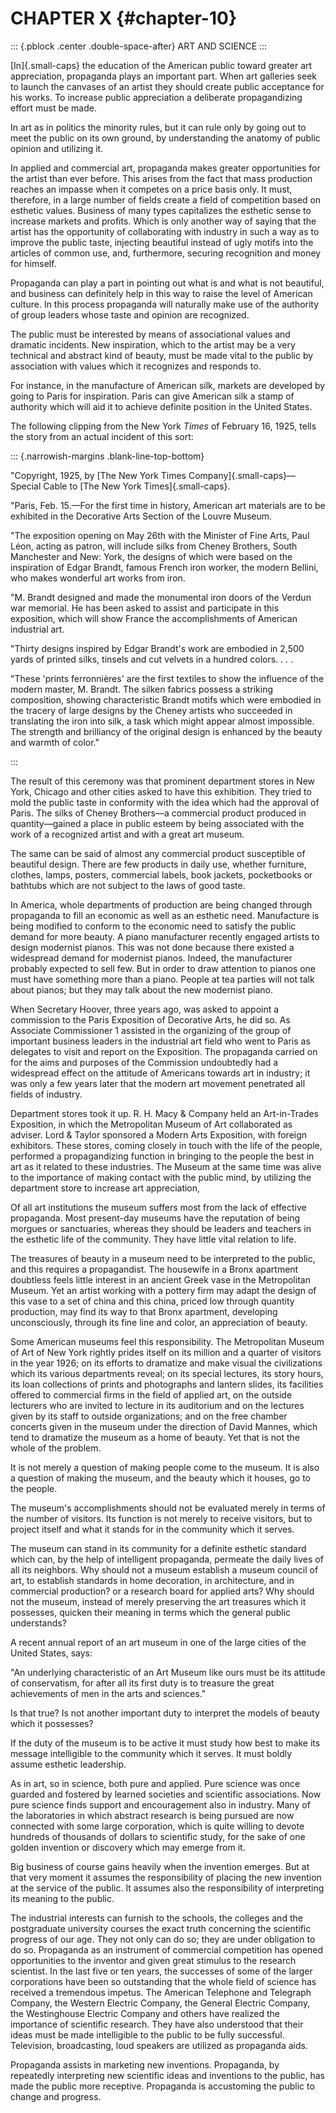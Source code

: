 # CHAPTER X {#chapter-10}

::: {.pblock .center .double-space-after}
ART AND SCIENCE
:::

[In]{.small-caps} the education of the American public toward greater
art appreciation, propaganda plays an important part. When art galleries
seek to launch the canvases of an artist they should create public
acceptance for his works. To increase public appreciation a deliberate
propagandizing effort must be made.

In art as in politics the minority rules, but it can rule only by going
out to meet the public on its own ground, by understanding the anatomy
of public opinion and utilizing it.

In applied and commercial art, propaganda makes greater opportunities
for the artist than ever before. This arises from the fact that mass
production reaches an impasse when it competes on a price basis only. It
must, therefore, in a large number of fields create a field of
competition based on esthetic values. Business of many types capitalizes
the esthetic sense to increase markets and profits. Which is only
another way of saying that the artist has the opportunity of
collaborating with industry in such a way as to improve the public
taste, injecting beautiful instead of ugly motifs into the articles of
common use, and, furthermore, securing recognition and money for
himself.

Propaganda can play a part in pointing out what is and what is not
beautiful, and business can definitely help in this way to raise the
level of American culture. In this process propaganda will naturally
make use of the authority of group leaders whose taste and opinion are
recognized.

The public must be interested by means of associational values and
dramatic incidents. New inspiration, which to the artist may be a very
technical and abstract kind of beauty, must be made vital to the public
by association with values which it recognizes and responds to.

For instance, in the manufacture of American silk, markets are developed
by going to Paris for inspiration. Paris can give American silk a stamp
of authority which will aid it to achieve definite position in the
United States.

The following clipping from the New York _Times_ of February 16, 1925,
tells the story from an actual incident of this sort:

::: {.narrowish-margins .blank-line-top-bottom}

"Copyright, 1925, by [The New York Times Company]{.small-caps}—Special
Cable to [The New York Times]{.small-caps}.

"Paris, Feb. 15.—For the first time in history, American art materials
are to be exhibited in the Decorative Arts Section of the Louvre Museum.

"The exposition opening on May 26th with the Minister of Fine Arts, Paul
Léon, acting as patron, will include silks from Cheney Brothers, South
Manchester and New: York, the designs of which were based on the
inspiration of Edgar Brandt, famous French iron worker, the modern
Bellini, who makes wonderful art works from iron.

"M. Brandt designed and made the monumental iron doors of the Verdun war
memorial. He has been asked to assist and participate in this
exposition, which will show France the accomplishments of American
industrial art.

"Thirty designs inspired by Edgar Brandt's
work are embodied in 2,500 yards of printed
silks, tinsels and cut velvets in a hundred
colors.&nbsp;.&nbsp;.&nbsp;.

"These 'prints ferronnières' are the first textiles to show the
influence of the modern master, M. Brandt. The silken fabrics possess a
striking composition, showing characteristic Brandt motifs which were
embodied in the tracery of large designs by the Cheney artists who
succeeded in translating the iron into silk, a task which might appear
almost impossible. The strength and brilliancy of the original design is
enhanced by the beauty and warmth of color."

:::

The result of this ceremony was that prominent department stores in New
York, Chicago and other cities asked to have this exhibition. They tried
to mold the public taste in conformity with the idea which had the
approval of Paris. The silks of Cheney Brothers—a commercial product
produced in quantity—gained a place in public esteem by being associated
with the work of a recognized artist and with a great art museum.

The same can be said of almost any commercial product susceptible of
beautiful design. There are few products in daily use, whether
furniture, clothes, lamps, posters, commercial labels, book jackets,
pocketbooks or bathtubs which are not subject to the laws of good taste.

In America, whole departments of production are being changed through
propaganda to fill an economic as well as an esthetic need. Manufacture
is being modified to conform to the economic need to satisfy the public
demand for more beauty. A piano manufacturer recently engaged artists to
design modernist pianos. This was not done because there existed a
widespread demand for modernist pianos. Indeed, the manufacturer
probably expected to sell few. But in order to draw attention to pianos
one must have something more than a piano. People at tea parties will
not talk about pianos; but they may talk about the new modernist piano.

When Secretary Hoover, three years ago, was asked to appoint a
commission to the Paris Exposition of Decorative Arts, he did so. As
Associate Commissioner 1 assisted in the organizing of the group of
important business leaders in the industrial art field who went to Paris
as delegates to visit and report on the Exposition. The propaganda
carried on for the aims and purposes of the Commission undoubtedly had a
widespread effect on the attitude of Americans towards art in industry;
it was only a few years later that the modern art movement penetrated
all fields of industry.

Department stores took it up. R. H. Macy & Company held an Art-in-Trades
Exposition, in which the Metropolitan Museum of Art collaborated as
adviser. Lord & Taylor sponsored a Modern Arts Exposition, with foreign
exhibitors. These stores, coming closely in touch with the life of the
people, performed a propagandizing function in bringing to the people
the best in art as it related to these industries. The Museum at the
same time was alive to the importance of making contact with the public
mind, by utilizing the department store to increase art appreciation,

Of all art institutions the museum suffers most from the lack of
effective propaganda. Most present-day museums have the reputation of
being morgues or sanctuaries, whereas they should be leaders and
teachers in the esthetic life of the community. They have little vital
relation to life.

The treasures of beauty in a museum need to be interpreted to the
public, and this requires a propagandist. The housewife in a Bronx
apartment doubtless feels little interest in an ancient Greek vase in
the Metropolitan Museum. Yet an artist working with a pottery firm may
adapt the design of this vase to a set of china and this china, priced
low through quantity production, may find its way to that Bronx
apartment, developing unconsciously, through its fine line and color, an
appreciation of beauty.

Some American museums feel this responsibility. The Metropolitan Museum
of Art of New York rightly prides itself on its million and a quarter of
visitors in the year 1926; on its efforts to dramatize and make visual
the civilizations which its various departments reveal; on its special
lectures, its story hours, its loan collections of prints and
photographs and lantern slides, its facilities offered to commercial
firms in the field of applied art, on the outside lecturers who are
invited to lecture in its auditorium and on the lectures given by its
staff to outside organizations; and on the free chamber concerts given
in the museum under the direction of David Mannes, which tend to
dramatize the museum as a home of beauty. Yet that is not the whole of
the problem.

It is not merely a question of making people come to the museum. It is
also a question of making the museum, and the beauty which it houses, go
to the people.

The museum's accomplishments should not be evaluated merely in terms of
the number of visitors. Its function is not merely to receive visitors,
but to project itself <!-- corrected from "iself" --> and what it stands
for in the community which it serves.

The museum can stand in its community for a definite esthetic standard
which can, by the help of intelligent propaganda, permeate the daily
lives of all its neighbors. Why should not a museum establish a museum
council of art, to establish standards in home decoration, in
architecture, and in commercial production? or a research board for
applied arts? Why should not the museum, instead of merely preserving
the art treasures which it possesses, quicken their meaning in terms
which the general public understands?

A recent annual report of an art museum in one of the large cities of
the United States, says:

"An underlying characteristic of an Art Museum like ours must be its
attitude of conservatism, for after all its first duty is to treasure
the great achievements of men in the arts and sciences."

Is that true? Is not another important duty to interpret the models of
beauty which it possesses?

If the duty of the museum is to be active it must study how best to make
its message intelligible to the community which it serves. It must
boldly assume esthetic leadership.

As in art, so in science, both pure and applied. Pure science was once
guarded and fostered by learned societies and scientific associations.
Now pure science finds support and encouragement also in industry. Many
of the laboratories in which abstract research is being pursued are now
connected with some large corporation, which is quite willing to devote
hundreds of thousands of dollars to scientific study, for the sake of
one golden invention or discovery which may emerge from it.

Big business of course gains heavily when the invention emerges. But at
that very moment it assumes the responsibility of placing the new
invention at the service of the public. It assumes also the
responsibility of interpreting its meaning to the public.

The industrial interests can furnish to the schools, the colleges and
the postgraduate university courses the exact truth concerning the
scientific progress of our age. They not only can do so; they are under
obligation to do so. Propaganda as an instrument of commercial
competition has opened opportunities to the inventor and given great
stimulus to the research scientist. In the last five or ten years, the
successes of some of the larger corporations have been so outstanding
that the whole field of science has received a tremendous impetus. The
American Telephone and Telegraph Company, the Western Electric Company,
the General Electric Company, the Westinghouse Electric Company and
others have realized the importance of scientific research. They have
also understood that their ideas must be made intelligible to the public
to be fully successful. Television, broadcasting, loud speakers are
utilized as propaganda aids.

Propaganda assists in marketing new inventions. Propaganda, by
repeatedly interpreting new scientific ideas and inventions to the
public, has made the public more receptive. Propaganda is accustoming
the public to change and progress.

